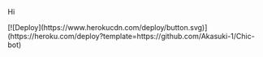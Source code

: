 <p/> Hi <p/>
[![Deploy](https://www.herokucdn.com/deploy/button.svg)](https://heroku.com/deploy?template=https://github.com/Akasuki-1/Chic-bot)

